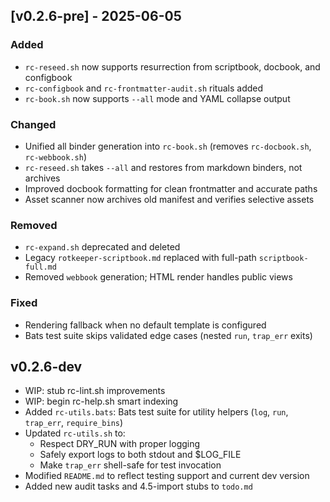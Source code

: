 ## [v0.2.6-pre] - 2025-06-05

### Added
- `rc-reseed.sh` now supports resurrection from scriptbook, docbook, and configbook
- `rc-configbook` and `rc-frontmatter-audit.sh` rituals added
- `rc-book.sh` now supports `--all` mode and YAML collapse output

### Changed
- Unified all binder generation into `rc-book.sh` (removes `rc-docbook.sh`, `rc-webbook.sh`)
- `rc-reseed.sh` takes `--all` and restores from markdown binders, not archives
- Improved docbook formatting for clean frontmatter and accurate paths
- Asset scanner now archives old manifest and verifies selective assets

### Removed
- `rc-expand.sh` deprecated and deleted
- Legacy `rotkeeper-scriptbook.md` replaced with full-path `scriptbook-full.md`
- Removed `webbook` generation; HTML render handles public views

### Fixed
- Rendering fallback when no default template is configured
- Bats test suite skips validated edge cases (nested `run`, `trap_err` exits)

## v0.2.6-dev

- WIP: stub rc-lint.sh improvements
- WIP: begin rc-help.sh smart indexing
- Added `rc-utils.bats`: Bats test suite for utility helpers (`log`, `run`, `trap_err`, `require_bins`)
- Updated `rc-utils.sh` to:
  - Respect DRY_RUN with proper logging
  - Safely export logs to both stdout and $LOG_FILE
  - Make `trap_err` shell-safe for test invocation
- Modified `README.md` to reflect testing support and current dev version
- Added new audit tasks and 4.5-import stubs to `todo.md`
